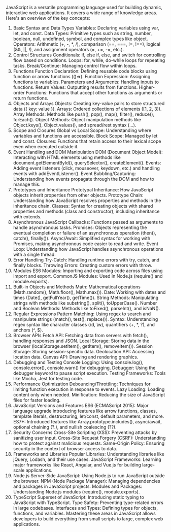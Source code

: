 JavaScript is a versatile programming language used for building dynamic, interactive web applications. It covers a wide range of knowledge areas. Here's an overview of the key concepts:

1. Basic Syntax and Data Types
Variables: Declaring variables using var, let, and const.
Data Types: Primitive types such as string, number, boolean, null, undefined, symbol, and complex types like object.
Operators: Arithmetic (+, -, *, /), comparison (==, ===, !=, !==), logical (&&, ||, !), and assignment operators (=, +=, -=, etc.).
2. Control Structures
Conditionals: if, else if, else, and switch for controlling flow based on conditions.
Loops: for, while, do-while loops for repeating tasks.
Break/Continue: Managing control flow within loops.
3. Functions
Function Declaration: Defining reusable code blocks using function or arrow functions (()=>).
Function Expression: Assigning functions to variables.
Parameters and Arguments: Handling inputs to functions.
Return Values: Outputting results from functions.
Higher-order Functions: Functions that accept other functions as arguments or return functions.
4. Objects and Arrays
Objects: Creating key-value pairs to store structured data ({ key: value }).
Arrays: Ordered collections of elements ([1, 2, 3]).
Array Methods: Methods like push(), pop(), map(), filter(), reduce(), forEach().
Object Methods: Object manipulation methods like Object.keys(), Object.values(), and spread/rest syntax (...).
5. Scope and Closures
Global vs Local Scope: Understanding where variables and functions are accessible.
Block Scope: Managed by let and const.
Closures: Functions that retain access to their lexical scope even when executed outside it.
6. Event Handling and DOM Manipulation
DOM (Document Object Model): Interacting with HTML elements using methods like document.getElementById(), querySelector(), createElement().
Events: Adding event listeners (click, mouseover, keydown, etc.) and handling events with addEventListener().
Event Bubbling/Capturing: Understanding how events propagate through the DOM and how to manage this.
7. Prototypes and Inheritance
Prototypal Inheritance: How JavaScript objects inherit properties from other objects.
Prototype Chain: Understanding how JavaScript resolves properties and methods in the inheritance chain.
Classes: Syntax for creating objects with shared properties and methods (class and constructor), including inheritance with extends.
8. Asynchronous JavaScript
Callbacks: Functions passed as arguments to handle asynchronous tasks.
Promises: Objects representing the eventual completion or failure of an asynchronous operation (then(), catch(), finally()).
Async/Await: Simplified syntax for working with Promises, making asynchronous code easier to read and write.
Event Loop: Understanding how JavaScript handles asynchronous operations with a single thread.
9. Error Handling
Try-Catch: Handling runtime errors with try, catch, and finally blocks.
Throwing Errors: Creating custom errors with throw.
10. Modules
ES6 Modules: Importing and exporting code across files using import and export.
CommonJS Modules: Used in Node.js (require() and module.exports).
11. Built-in Objects and Methods
Math: Mathematical operations (Math.random(), Math.floor(), Math.max()).
Date: Working with dates and times (Date(), getFullYear(), getTime()).
String Methods: Manipulating strings with methods like substring(), split(), toUpperCase().
Number and Boolean Methods: Methods like toFixed(), parseInt(), and isNaN().
12. Regular Expressions
Pattern Matching: Using regex to search and manipulate strings (match(), test(), replace()).
Syntax: Understanding regex syntax like character classes (\d, \w), quantifiers (+, *, ?), and anchors (^, $).
13. Browser APIs
Fetch API: Fetching data from servers with fetch(), handling responses and JSON.
Local Storage: Storing data in the browser (localStorage.setItem(), getItem(), removeItem()).
Session Storage: Storing session-specific data.
Geolocation API: Accessing location data.
Canvas API: Drawing and rendering graphics.
14. Debugging and Testing
Console Logging: Using console.log(), console.error(), console.warn() for debugging.
Debugger: Using the debugger keyword to pause script execution.
Testing Frameworks: Tools like Mocha, Jest for testing code.
15. Performance Optimization
Debouncing/Throttling: Techniques for limiting function execution in response to events.
Lazy Loading: Loading content only when needed.
Minification: Reducing the size of JavaScript files for faster loading.
16. JavaScript Versions and Features
ES6 (ECMAScript 2015): Major language upgrade introducing features like arrow functions, classes, template literals, destructuring, let/const, default parameters, and more.
ES7+: Introduced features like Array.prototype.includes(), async/await, optional chaining (?.), and nullish coalescing (??).
17. Security Concerns
Cross-Site Scripting (XSS): Preventing attacks by sanitizing user input.
Cross-Site Request Forgery (CSRF): Understanding how to protect against malicious requests.
Same-Origin Policy: Ensuring security in the context of browser access to data.
18. Frameworks and Libraries
Popular Libraries: Understanding libraries like jQuery, Lodash, and their use cases.
JavaScript Frameworks: Learning major frameworks like React, Angular, and Vue.js for building large-scale applications.
19. Node.js
Server-Side JavaScript: Using Node.js to run JavaScript outside the browser.
NPM (Node Package Manager): Managing dependencies and packages in JavaScript projects.
Modules and Packages: Understanding Node.js modules (require(), module.exports).
20. TypeScript
Superset of JavaScript: Introducing static typing to JavaScript with TypeScript.
Type Safety: Preventing type-related errors in large codebases.
Interfaces and Types: Defining types for objects, functions, and variables.
Mastering these areas in JavaScript allows developers to build everything from small scripts to large, complex web applications.